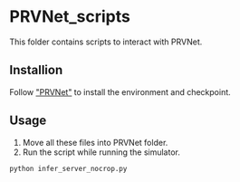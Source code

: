 # PRVNet_scripts

This folder contains scripts to interact with PRVNet.  

## Installion

Follow ["PRVNet"](https://github.com/psc0628/NeRF-PRV/tree/main/PRVNet) to install the environment and checkpoint.  

## Usage

1. Move all these files into PRVNet folder.  
2. Run the script while running the simulator.  
```
python infer_server_nocrop.py
```

